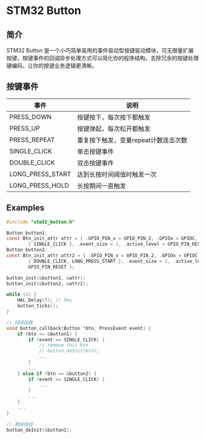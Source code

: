 # STM32 Button

## 简介
STM32 Button 是一个小巧简单易用的事件驱动型按键驱动模块，可无限量扩展按键，按键事件的回调异步处理方式可以简化你的程序结构，去除冗余的按键处理硬编码，让你的按键业务逻辑更清晰。


## 按键事件

| 事件             | 说明                                 |
| ---------------- | ------------------------------------ |
| PRESS_DOWN       | 按键按下，每次按下都触发             |
| PRESS_UP         | 按键弹起，每次松开都触发             |
| PRESS_REPEAT     | 重复按下触发，变量repeat计数连击次数 |
| SINGLE_CLICK     | 单击按键事件                         |
| DOUBLE_CLICK     | 双击按键事件                         |
| LONG_PRESS_START | 达到长按时间阈值时触发一次           |
| LONG_PRESS_HOLD  | 长按期间一直触发                     |


## Examples

```c
#include "stm32_button.h"

Button button1;
const Btn_init_attr attr = { .GPIO_PIN_x = GPIO_PIN_2, .GPIOx = GPIOC, .event =
		{ SINGLE_CLICK }, .event_size = 1, .active_level = GPIO_PIN_RESET };
Button button2;
const Btn_init_attr attr2 = { .GPIO_PIN_x = GPIO_PIN_2, .GPIOx = GPIOC, .event =
		{ DOUBLE_CLICK, LONG_PRESS_START }, .event_size = 2, .active_level =
		GPIO_PIN_RESET };

button_init(&button1, &attr);
button_init(&button2, &attr2);

while (1) {
    HAL_Delay(5); // 5ms
    button_ticks();
}

// 回调函数
void button_callback(Button *btn, PressEvent event) {
	if (btn == &button1) {
		if (event == SINGLE_CLICK) {
            // remove this btn
            // button_deInit(btn);
            ...
		}
        ...
	} else if (btn == &button2) {
		if (event == SINGLE_CLICK) {
            ...
		}
        ...
	}
    ...
}

// 删除按钮
button_deInit(&button1);
```